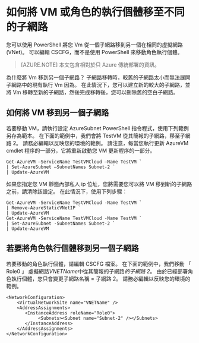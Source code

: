 <properties 
   pageTitle="如何將 VM 或角色的執行個體移至不同的子網路"
   description="瞭解如何將 Vm 與角色執行個體移至不同的子網路"
   services="virtual-network"
   documentationCenter="na"
   authors="jimdial"
   manager="carmonm"
   editor="tysonn" />
<tags 
   ms.service="virtual-network"
   ms.devlang="na"
   ms.topic="article"
   ms.tgt_pltfrm="na"
   ms.workload="infrastructure-services"
   ms.date="03/22/2016"
   ms.author="jdial" />

# <a name="how-to-move-a-vm-or-role-instance-to-a-different-subnet"></a>如何將 VM 或角色的執行個體移至不同的子網路

您可以使用 PowerShell 將您 Vm 從一個子網路移到另一個在相同的虛擬網路 (VNet)。 可以編輯 CSCFG，而不是使用 PowerShell 來移動角色執行個體。

>[AZURE.NOTE] 本文包含相對於只 Azure 傳統部署的資訊。

為什麼將 Vm 移到另一個子網路？ 子網路移轉時，較舊的子網路太小而無法展開子網路中的現有執行 Vm 因為。 在此情況下，您可以建立新的較大的子網路，並將 Vm 移轉至新的子網路，然後完成移轉後，您可以刪除舊的空白子網路。

## <a name="how-to-move-a-vm-to-another-subnet"></a>如何將 VM 移到另一個子網路

若要移動 VM，請執行設定 AzureSubnet PowerShell 指令程式，使用下列範例另存為範本。 在下面的範例中，我們會將 TestVM 從其簡報的子網路，移至子網路 2。 請務必編輯以反映您的環境的範例。 請注意，每當您執行更新 AzureVM cmdlet 程序的一部分，它將重新啟動您 VM 更新程序的一部分。

    Get-AzureVM –ServiceName TestVMCloud –Name TestVM `
  	| Set-AzureSubnet –SubnetNames Subnet-2 `
  	| Update-AzureVM

如果您指定您 VM 靜態內部私人 ip 位址，您將需要您可以將 VM 移到新的子網路之前，請清除該設定。 在此情況下，使用下列步驟︰

    Get-AzureVM -ServiceName TestVMCloud -Name TestVM `
  	| Remove-AzureStaticVNetIP `
  	| Update-AzureVM
    Get-AzureVM -ServiceName TestVMCloud -Name TestVM `
  	| Set-AzureSubnet -SubnetNames Subnet-2 `
  	| Update-AzureVM

## <a name="to-move-a-role-instance-to-another-subnet"></a>若要將角色執行個體移到另一個子網路

若要移動的角色執行個體，請編輯 CSCFG 檔案。 在下面的範例中，我們移動 「 Role0 」 虛擬網路*VNETName*中從其簡報的子網路*的子網路 2*。 由於已經部署角色執行個體，您只會變更子網路名稱 = 子網路 2。 請務必編輯以反映您的環境的範例。

    <NetworkConfiguration>
        <VirtualNetworkSite name="VNETName" />
        <AddressAssignments>
           <InstanceAddress roleName="Role0">
                <Subnets><Subnet name="Subnet-2" /></Subnets>
           </InstanceAddress>
        </AddressAssignments>
    </NetworkConfiguration> 
